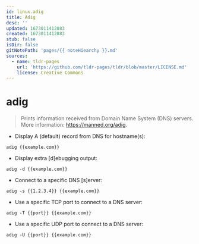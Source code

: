 ```yaml
---
id: linux.adig
title: Adig
desc: ''
updated: 1673011412883
created: 1673011412883
stub: false
isDir: false
gitNotePath: 'pages/{{ noteHiearchy }}.md'
sources:
  - name: tldr-pages
    url: 'https://github.com/tldr-pages/tldr/blob/master/LICENSE.md'
    license: Creative Commons
---
```

# adig

> Prints information received from Domain Name System (DNS) servers.
> More information: <https://manned.org/adig>.

- Display A (default) record from DNS for hostname(s):

`adig {{example.com}}`

- Display extra [d]ebugging output:

`adig -d {{example.com}}`

- Connect to a specific DNS [s]erver:

`adig -s {{1.2.3.4}} {{example.com}}`

- Use a specific TCP port to connect to a DNS server:

`adig -T {{port}} {{example.com}}`

- Use a specific UDP port to connect to a DNS server:

`adig -U {{port}} {{example.com}}`

